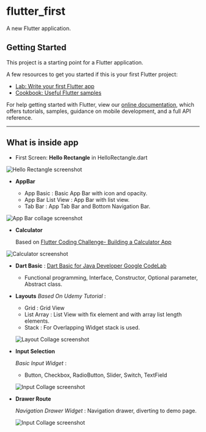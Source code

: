 # flutter_first

A new Flutter application.

## Getting Started

This project is a starting point for a Flutter application.

A few resources to get you started if this is your first Flutter project:

- [Lab: Write your first Flutter app](https://flutter.dev/docs/get-started/codelab)
- [Cookbook: Useful Flutter samples](https://flutter.dev/docs/cookbook)

For help getting started with Flutter, view our
[online documentation](https://flutter.dev/docs), which offers tutorials,
samples, guidance on mobile development, and a full API reference.

--------

## What is inside app

- First Screen: **Hello Rectangle** in HelloRectangle.dart

![Hello Rectangle screenshot](https://live.staticflickr.com/65535/48850379813_dbb5e86d41.jpg)

- **AppBar**

  * App Basic : Basic App Bar with icon and opacity.
  * App Bar List View : App Bar with list view.
  * Tab Bar : App Tab Bar and Bottom Navigation Bar.
 
![App Bar collage screenshot](https://live.staticflickr.com/65535/48851682977_6796d8aecb.jpg)

- **Calculator**

  Based on [Flutter Coding Challenge- Building a Calculator App](https://youtu.be/eVG5DkPF5x8)
  
![Calculator screenshot](https://live.staticflickr.com/65535/48850926372_66e528ae92.jpg)

- **Dart Basic** :
[Dart Basic for Java Developer Google CodeLab](https://codelabs.developers.google.com/codelabs/from-java-to-dart/index.html)

  * Functional programming, Interface, Constructor, Optional parameter, Abstract class.

- **Layouts**
 *Based On Udemy Tutorial* :

   * Grid : Grid View 
   * List Array : List View with fix element and with array list length elements.
   * Stack : For Overlapping Widget stack is used.
    
    ![Layout Collage screenshot](https://live.staticflickr.com/65535/48851683277_1816679913.jpg)
    
- **Input Selection**

   *Basic Input Widget* :
   
   * Button, Checkbox, RadioButton, Slider, Switch, TextField
   
    ![Input Collage screenshot](https://live.staticflickr.com/65535/48851136683_a6cff14547.jpg)
    
- **Drawer Route**

   *Navigation Drawer Widget* : Navigation drawer, diverting to demo page.
   
    ![Input Collage screenshot](https://live.staticflickr.com/65535/48851683107_9784f4ce32.jpg)

